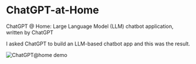 # ChatGPT-at-Home
ChatGPT @ Home: Large Language Model (LLM) chatbot application, written by ChatGPT

I asked ChatGPT to build an LLM-based chatbot app and this was the result. 


![ChatGPT@home demo](https://pythonprogramming.net/static/images/chatgptathomedemogithub2.png)
